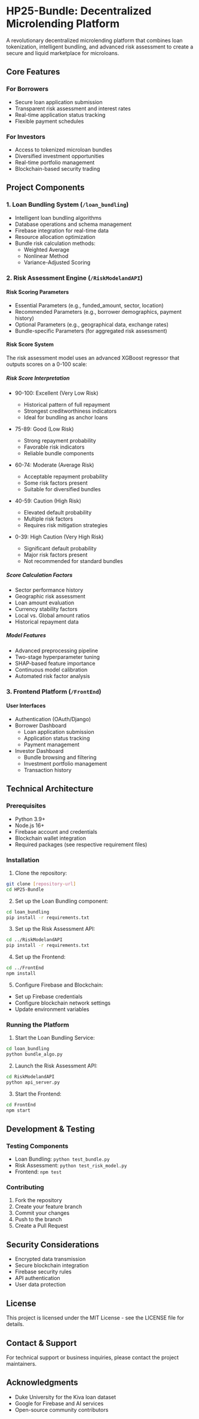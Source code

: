 # HP25-Bundle: Decentralized Microlending Platform

A revolutionary decentralized microlending platform that combines loan tokenization, intelligent bundling, and advanced risk assessment to create a secure and liquid marketplace for microloans.

## Core Features

### For Borrowers
- Secure loan application submission
- Transparent risk assessment and interest rates
- Real-time application status tracking
- Flexible payment schedules

### For Investors
- Access to tokenized microloan bundles
- Diversified investment opportunities
- Real-time portfolio management
- Blockchain-based security trading

## Project Components

### 1. Loan Bundling System (`/loan_bundling`)
- Intelligent loan bundling algorithms
- Database operations and schema management
- Firebase integration for real-time data
- Resource allocation optimization
- Bundle risk calculation methods:
  - Weighted Average
  - Nonlinear Method
  - Variance-Adjusted Scoring

### 2. Risk Assessment Engine (`/RiskModelandAPI`)
#### Risk Scoring Parameters
- Essential Parameters (e.g., funded_amount, sector, location)
- Recommended Parameters (e.g., borrower demographics, payment history)
- Optional Parameters (e.g., geographical data, exchange rates)
- Bundle-specific Parameters (for aggregated risk assessment)

#### Risk Score System
The risk assessment model uses an advanced XGBoost regressor that outputs scores on a 0-100 scale:

##### Risk Score Interpretation
- 90-100: Excellent (Very Low Risk)
  - Historical pattern of full repayment
  - Strongest creditworthiness indicators
  - Ideal for bundling as anchor loans

- 75-89: Good (Low Risk)
  - Strong repayment probability
  - Favorable risk indicators
  - Reliable bundle components

- 60-74: Moderate (Average Risk)
  - Acceptable repayment probability
  - Some risk factors present
  - Suitable for diversified bundles

- 40-59: Caution (High Risk)
  - Elevated default probability
  - Multiple risk factors
  - Requires risk mitigation strategies

- 0-39: High Caution (Very High Risk)
  - Significant default probability
  - Major risk factors present
  - Not recommended for standard bundles

##### Score Calculation Factors
- Sector performance history
- Geographic risk assessment
- Loan amount evaluation
- Currency stability factors
- Local vs. Global amount ratios
- Historical repayment data

##### Model Features
- Advanced preprocessing pipeline
- Two-stage hyperparameter tuning
- SHAP-based feature importance
- Continuous model calibration
- Automated risk factor analysis

### 3. Frontend Platform (`/FrontEnd`)
#### User Interfaces
- Authentication (OAuth/Django)
- Borrower Dashboard
  - Loan application submission
  - Application status tracking
  - Payment management
- Investor Dashboard
  - Bundle browsing and filtering
  - Investment portfolio management
  - Transaction history

## Technical Architecture

### Prerequisites
- Python 3.9+
- Node.js 16+
- Firebase account and credentials
- Blockchain wallet integration
- Required packages (see respective requirement files)

### Installation

1. Clone the repository:
```bash
git clone [repository-url]
cd HP25-Bundle
```

2. Set up the Loan Bundling component:
```bash
cd loan_bundling
pip install -r requirements.txt
```

3. Set up the Risk Assessment API:
```bash
cd ../RiskModelandAPI
pip install -r requirements.txt
```

4. Set up the Frontend:
```bash
cd ../FrontEnd
npm install
```

5. Configure Firebase and Blockchain:
- Set up Firebase credentials
- Configure blockchain network settings
- Update environment variables

### Running the Platform

1. Start the Loan Bundling Service:
```bash
cd loan_bundling
python bundle_algo.py
```

2. Launch the Risk Assessment API:
```bash
cd RiskModelandAPI
python api_server.py
```

3. Start the Frontend:
```bash
cd FrontEnd
npm start
```

## Development & Testing

### Testing Components
- Loan Bundling: `python test_bundle.py`
- Risk Assessment: `python test_risk_model.py`
- Frontend: `npm test`

### Contributing
1. Fork the repository
2. Create your feature branch
3. Commit your changes
4. Push to the branch
5. Create a Pull Request

## Security Considerations
- Encrypted data transmission
- Secure blockchain integration
- Firebase security rules
- API authentication
- User data protection

## License

This project is licensed under the MIT License - see the LICENSE file for details.

## Contact & Support

For technical support or business inquiries, please contact the project maintainers.

## Acknowledgments
- Duke University for the Kiva loan dataset
- Google for Firebase and AI services
- Open-source community contributors 
